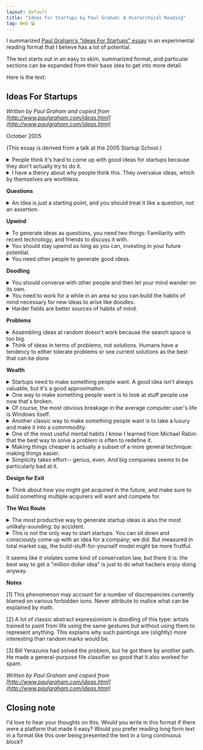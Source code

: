```yaml
---
layout: default
title: "Ideas For Startups by Paul Graham: A Hierarchical Reading"
tag: Web 💻
---
```


I summarized [Paul Graham's "Ideas For Startups" essay](http://www.paulgraham.com/ideas.html) in an experimental reading format that I believe has a lot of potential.

The text starts out in an easy to skim, summarized format, and particular sections can be expanded from their base idea to get into more detail.

Here is the text:

## Ideas For Startups

_Written by Paul Graham and copied from [http://www.paulgraham.com/ideas.html](http://www.paulgraham.com/ideas.html)_

October 2005

(This essay is derived from a talk at the 2005 Startup School.)

<details>
<summary>People think it's hard to come up with good ideas for startups because they don't actually try to do it.</summary>

<br>

The number one question people ask me is probably "How do you get good ideas for startups?".

I'd like to reply with another question: why do people think it's hard to come up with ideas for startups?

That might seem a stupid thing to ask. Why do they think it's hard? If people can't do it, then it is hard, at least for them. Right?

Well, maybe not. What people usually say is not that they can't think of ideas, but that they don't have any. That's not quite the same thing. It could be the reason they don't have any is that they haven't tried to generate them.

I think this is often the case. I think people believe that coming up with ideas for startups is very hard-- that it must be very hard-- and so they don't try do to it. They assume ideas are like miracles: they either pop into your head or they don't.

</details>

<details>
<summary>I have a theory about why people think this. They overvalue ideas, which by themselves are worthless.</summary>

<br>

They think creating a startup is just a matter of implementing some fabulous initial idea. And since a successful startup is worth millions of dollars, a good idea is therefore a million dollar idea.

If coming up with an idea for a startup equals coming up with a million dollar idea, then of course it's going to seem hard. Too hard to bother trying. Our instincts tell us something so valuable would not be just lying around for anyone to discover.

Actually, startup ideas are not million dollar ideas, and here's an experiment you can try to prove it: just try to sell one. Nothing evolves faster than markets. The fact that there's no market for startup ideas suggests there's no demand. Which means, in the narrow sense of the word, that startup ideas are worthless.

</details>

**Questions**

<details>
<summary>An idea is just a starting point, and you should treat it like a question, not an assertion.</summary>

<br>

The fact is, most startups end up nothing like the initial idea. It would be closer to the truth to say the main value of your initial idea is that, in the process of discovering it's broken, you'll come up with your real idea.

The initial idea is just a starting point-- not a blueprint, but a question. It might help if they were expressed that way. Instead of saying that your idea is to make a collaborative, web-based spreadsheet, say: could one make a collaborative, web-based spreadsheet? A few grammatical tweaks, and a woefully incomplete idea becomes a promising question to explore.

There's a real difference, because an assertion provokes objections in a way a question doesn't. If you say: I'm going to build a web-based spreadsheet, then critics-- the most dangerous of which are in your own head-- will immediately reply that you'd be competing with Microsoft, that you couldn't give people the kind of UI they expect, that users wouldn't want to have their data on your servers, and so on.

A question doesn't seem so challenging. It becomes: let's try making a web-based spreadsheet and see how far we get. And everyone knows that if you tried this you'd be able to make something useful. Maybe what you'd end up with wouldn't even be a spreadsheet. Maybe it would be some kind of new spreasheet-like collaboration tool that doesn't even have a name yet. You wouldn't have thought of something like that except by implementing your way toward it.

Treating a startup idea as a question changes what you're looking for. If an idea is a blueprint, it has to be right. But if it's a question, it can be wrong, so long as it's wrong in a way that leads to more ideas.

One valuable way for an idea to be wrong is to be only a partial solution. When someone's working on a problem that seems too big, I always ask: is there some way to bite off some subset of the problem, then gradually expand from there? That will generally work unless you get trapped on a local maximum, like 1980s-style AI, or C.

</details>

**Upwind**

<details>
<summary>To generate ideas as questions, you need two things: Familiarity with recent technology, and friends to discuss it with.</summary>

<br>

So far, we've reduced the problem from thinking of a million dollar idea to thinking of a mistaken question. That doesn't seem so hard, does it?

To generate such questions you need two things: to be familiar with promising new technologies, and to have the right kind of friends. New technologies are the ingredients startup ideas are made of, and conversations with friends are the kitchen they're cooked in.

Universities have both, and that's why so many startups grow out of them. They're filled with new technologies, because they're trying to produce research, and only things that are new count as research. And they're full of exactly the right kind of people to have ideas with: the other students, who will be not only smart but elastic-minded to a fault.

</details>

<details>
<summary>You should stay upwind as long as you can, investing in your future potential.</summary>

<br>

The opposite extreme would be a well-paying but boring job at a big company. Big companies are biased against new technologies, and the people you'd meet there would be wrong too.

In an essay I wrote for high school students, I said a good rule of thumb was to stay upwind-- to work on things that maximize your future options. The principle applies for adults too, though perhaps it has to be modified to: stay upwind for as long as you can, then cash in the potential energy you've accumulated when you need to pay for kids.

I don't think people consciously realize this, but one reason downwind jobs like churning out Java for a bank pay so well is precisely that they are downwind. The market price for that kind of work is higher because it gives you fewer options for the future. A job that lets you work on exciting new stuff will tend to pay less, because part of the compensation is in the form of the new skills you'll learn.

Grad school is the other end of the spectrum from a coding job at a big company: the pay's low but you spend most of your time working on new stuff. And of course, it's called "school," which makes that clear to everyone, though in fact all jobs are some percentage school.

The right environment for having startup ideas need not be a university per se. It just has to be a situation with a large percentage of school.

</details>

<details>
<summary>You need other people to generate good ideas.</summary>

<br>

It's obvious why you want exposure to new technology, but why do you need other people? Can't you just think of new ideas yourself? The empirical answer is: no. Even Einstein needed people to bounce ideas off. Ideas get developed in the process of explaining them to the right kind of person. You need that resistance, just as a carver needs the resistance of the wood.

This is one reason Y Combinator has a rule against investing in startups with only one founder. Practically every successful company has at least two. And because startup founders work under great pressure, it's critical they be friends.

I didn't realize it till I was writing this, but that may help explain why there are so few female startup founders. I read on the Internet (so it must be true) that only 1.7% of VC-backed startups are founded by women. The percentage of female hackers is small, but not that small. So why the discrepancy?

When you realize that successful startups tend to have multiple founders who were already friends, a possible explanation emerges. People's best friends are likely to be of the same sex, and if one group is a minority in some population, pairs of them will be a minority squared. [1]

</details>

**Doodling**

<details>
<summary>You should converse with other people and then let your mind wander on its own.</summary>

<br>

What these groups of co-founders do together is more complicated than just sitting down and trying to think of ideas. I suspect the most productive setup is a kind of together-alone-together sandwich. Together you talk about some hard problem, probably getting nowhere. Then, the next morning, one of you has an idea in the shower about how to solve it. He runs eagerly to to tell the others, and together they work out the kinks.

What happens in that shower? It seems to me that ideas just pop into my head. But can we say more than that?

Taking a shower is like a form of meditation. You're alert, but there's nothing to distract you. It's in a situation like this, where your mind is free to roam, that it bumps into new ideas.

What happens when your mind wanders? It may be like doodling. Most people have characteristic ways of doodling. This habit is unconscious, but not random: I found my doodles changed after I started studying painting. I started to make the kind of gestures I'd make if I were drawing from life. They were atoms of drawing, but arranged randomly. [2]

Perhaps letting your mind wander is like doodling with ideas. You have certain mental gestures you've learned in your work, and when you're not paying attention, you keep making these same gestures, but somewhat randomly. In effect, you call the same functions on random arguments. That's what a metaphor is: a function applied to an argument of the wrong type.

</details>

<details>
<summary>You need to work for a while in an area so you can build the habits of mind necessary for new ideas to arise like doodles.</summary>

<br>

Conveniently, as I was writing this, my mind wandered: would it be useful to have metaphors in a programming language? I don't know; I don't have time to think about this. But it's convenient because this is an example of what I mean by habits of mind. I spend a lot of time thinking about language design, and my habit of always asking "would x be useful in a programming language" just got invoked.

If new ideas arise like doodles, this would explain why you have to work at something for a while before you have any. It's not just that you can't judge ideas till you're an expert in a field. You won't even generate ideas, because you won't have any habits of mind to invoke.

Of course the habits of mind you invoke on some field don't have to be derived from working in that field. In fact, it's often better if they're not. You're not just looking for good ideas, but for good new ideas, and you have a better chance of generating those if you combine stuff from distant fields. As hackers, one of our habits of mind is to ask, could one open-source x? For example, what if you made an open-source operating system? A fine idea, but not very novel. Whereas if you ask, could you make an open-source play? you might be onto something.

</details>

<details>
<summary>Harder fields are better sources of habits of mind.</summary>

<br>

Are some kinds of work better sources of habits of mind than others? I suspect harder fields may be better sources, because to attack hard problems you need powerful solvents. I find math is a good source of metaphors-- good enough that it's worth studying just for that. Related fields are also good sources, especially when they're related in unexpected ways. Everyone knows computer science and electrical engineering are related, but precisely because everyone knows it, importing ideas from one to the other doesn't yield great profits. It's like importing something from Wisconsin to Michigan. Whereas (I claim) hacking and painting are also related, in the sense that hackers and painters are both makers, and this source of new ideas is practically virgin territory.

</details>

**Problems**

<details>
<summary>Assembling ideas at random doesn't work because the search space is too big.</summary>

<br>

In theory you could stick together ideas at random and see what you came up with. What if you built a peer-to-peer dating site? Would it be useful to have an automatic book? Could you turn theorems into a commodity? When you assemble ideas at random like this, they may not be just stupid, but semantically ill-formed. What would it even mean to make theorems a commodity? You got me. I didn't think of that idea, just its name.

You might come up with something useful this way, but I never have. It's like knowing a fabulous sculpture is hidden inside a block of marble, and all you have to do is remove the marble that isn't part of it. It's an encouraging thought, because it reminds you there is an answer, but it's not much use in practice because the search space is too big.

I find that to have good ideas I need to be working on some problem. You can't start with randomness. You have to start with a problem, then let your mind wander just far enough for new ideas to form.

</details>

<details>
<summary>Think of ideas in terms of problems, not solutions. Humans have a tendency to either tolerate problems or see current solutions as the best that can be done.</summary>

<br>

In a way, it's harder to see problems than their solutions. Most people prefer to remain in denial about problems. It's obvious why: problems are irritating. They're problems! Imagine if people in 1700 saw their lives the way we'd see them. It would have been unbearable. This denial is such a powerful force that, even when presented with possible solutions, people often prefer to believe they wouldn't work.

I saw this phenomenon when I worked on spam filters. In 2002, most people preferred to ignore spam, and most of those who didn't preferred to believe the heuristic filters then available were the best you could do.

I found spam intolerable, and I felt it had to be possible to recognize it statistically. And it turns out that was all you needed to solve the problem. The algorithm I used was ridiculously simple. Anyone who'd really tried to solve the problem would have found it. It was just that no one had really tried to solve the problem. [3]

Let me repeat that recipe: finding the problem intolerable and feeling it must be possible to solve it. Simple as it seems, that's the recipe for a lot of startup ideas.

</details>

**Wealth**

<details>
<summary>Startups need to make something people want. A good idea isn't always valuable, but it's a good approximation.</summary>

<br>

So far most of what I've said applies to ideas in general. What's special about startup ideas? Startup ideas are ideas for companies, and companies have to make money. And the way to make money is to make something people want.

Wealth is what people want. I don't mean that as some kind of philosophical statement; I mean it as a tautology.

So an idea for a startup is an idea for something people want. Wouldn't any good idea be something people want? Unfortunately not. I think new theorems are a fine thing to create, but there is no great demand for them. Whereas there appears to be great demand for celebrity gossip magazines. Wealth is defined democratically. Good ideas and valuable ideas are not quite the same thing; the difference is individual tastes.

But valuable ideas are very close to good ideas, especially in technology. I think they're so close that you can get away with working as if the goal were to discover good ideas, so long as, in the final stage, you stop and ask: will people actually pay for this? Only a few ideas are likely to make it that far and then get shot down; RPN calculators might be one example.

</details>

<details>
<summary>One way to make something people want is to look at stuff people use now that's broken.</summary>

<br>

Dating sites are a prime example. They have millions of users, so they must be promising something people want. And yet they work horribly. Just ask anyone who uses them. It's as if they used the worse-is-better approach but stopped after the first stage and handed the thing over to marketers.

</details>

<details>
<summary>Of course, the most obvious breakage in the average computer user's life is Windows itself.</summary>

<br>

But this is a special case: you can't defeat a monopoly by a frontal attack. Windows can and will be overthrown, but not by giving people a better desktop OS. The way to kill it is to redefine the problem as a superset of the current one. The problem is not, what operating system should people use on desktop computers? but how should people use applications? There are answers to that question that don't even involve desktop computers.

Everyone thinks Google is going to solve this problem, but it is a very subtle one, so subtle that a company as big as Google might well get it wrong. I think the odds are better than 50-50 that the Windows killer-- or more accurately, Windows transcender-- will come from some little startup.

</details>

<details>
<summary>Another classic way to make something people want is to take a luxury and make it into a commmodity.</summary>

<br>

People must want something if they pay a lot for it. And it is a very rare product that can't be made dramatically cheaper if you try.

This was Henry Ford's plan. He made cars, which had been a luxury item, into a commodity. But the idea is much older than Henry Ford. Water mills transformed mechanical power from a luxury into a commodity, and they were used in the Roman empire. Arguably pastoralism transformed a luxury into a commodity.

When you make something cheaper you can sell more of them. But if you make something dramatically cheaper you often get qualitative changes, because people start to use it in different ways. For example, once computers get so cheap that most people can have one of their own, you can use them as communication devices.

Often to make something dramatically cheaper you have to redefine the problem. The Model T didn't have all the features previous cars did. It only came in black, for example. But it solved the problem people cared most about, which was getting from place to place.

</details>

<details>
<summary>One of the most useful mental habits I know I learned from Michael Rabin: that the best way to solve a problem is often to redefine it.</summary>

<br>

A lot of people use this technique without being consciously aware of it, but Rabin was spectacularly explicit. You need a big prime number? Those are pretty expensive. How about if I give you a big number that only has a 10 to the minus 100 chance of not being prime? Would that do? Well, probably; I mean, that's probably smaller than the chance that I'm imagining all this anyway.

Redefining the problem is a particularly juicy heuristic when you have competitors, because it's so hard for rigid-minded people to follow. You can work in plain sight and they don't realize the danger. Don't worry about us. We're just working on search. Do one thing and do it well, that's our motto.

</details>

<details>
<summary>Making things cheaper is actually a subset of a more general technique: making things easier.</summary>

<br>

For a long time it was most of making things easier, but now that the things we build are so complicated, there's another rapidly growing subset: making things easier to use.

This is an area where there's great room for improvement. What you want to be able to say about technology is: it just works. How often do you say that now?

</details>

<details>
<summary>Simplicity takes effort-- genius, even. And big companies seems to be particularly bad at it.</summary>

<br>

The average programmer seems to produce UI designs that are almost willfully bad. I was trying to use the stove at my mother's house a couple weeks ago. It was a new one, and instead of physical knobs it had buttons and an LED display. I tried pressing some buttons I thought would cause it to get hot, and you know what it said? "Err." Not even "Error." "Err." You can't just say "Err" to the user of a stove. You should design the UI so that errors are impossible. And the boneheads who designed this stove even had an example of such a UI to work from: the old one. You turn one knob to set the temperature and another to set the timer. What was wrong with that? It just worked.

It seems that, for the average engineer, more options just means more rope to hang yourself. So if you want to start a startup, you can take almost any existing technology produced by a big company, and assume you could build something way easier to use.

</details>

**Design for Exit**

<details>
<summary>Think about how you might get acquired in the future, and make sure to build something multiple acquirers will want and compete for.</summary>

<br>

Success for a startup approximately equals getting bought. You need some kind of exit strategy, because you can't get the smartest people to work for you without giving them options likely to be worth something. Which means you either have to get bought or go public, and the number of startups that go public is very small.

If success probably means getting bought, should you make that a conscious goal? The old answer was no: you were supposed to pretend that you wanted to create a giant, public company, and act surprised when someone made you an offer. Really, you want to buy us? Well, I suppose we'd consider it, for the right price.

I think things are changing. If 98% of the time success means getting bought, why not be open about it? If 98% of the time you're doing product development on spec for some big company, why not think of that as your task? One advantage of this approach is that it gives you another source of ideas: look at big companies, think what they should be doing, and do it yourself. Even if they already know it, you'll probably be done faster.

Just be sure to make something multiple acquirers will want. Don't fix Windows, because the only potential acquirer is Microsoft, and when there's only one acquirer, they don't have to hurry. They can take their time and copy you instead of buying you. If you want to get market price, work on something where there's competition.

If an increasing number of startups are created to do product development on spec, it will be a natural counterweight to monopolies. Once some type of technology is captured by a monopoly, it will only evolve at big company rates instead of startup rates, whereas alternatives will evolve with especial speed. A free market interprets monopoly as damage and routes around it.

</details>

**The Woz Route**

<details>
<summary>The most productive way to generate startup ideas is also the most unlikely-sounding: by accident.</summary>

<br>

If you look at how famous startups got started, a lot of them weren't initially supposed to be startups. Lotus began with a program Mitch Kapor wrote for a friend. Apple got started because Steve Wozniak wanted to build microcomputers, and his employer, Hewlett-Packard, wouldn't let him do it at work. Yahoo began as David Filo's personal collection of links.

</details>

<details>
<summary>This is not the only way to start startups. You can sit down and consciously come up with an idea for a company; we did. But measured in total market cap, the build-stuff-for-yourself model might be more fruitful.</summary>

<br>

It certainly has to be the most fun way to come up with startup ideas. And since a startup ought to have multiple founders who were already friends before they decided to start a company, the rather surprising conclusion is that the best way to generate startup ideas is to do what hackers do for fun: cook up amusing hacks with your friends.

</details>

It seems like it violates some kind of conservation law, but there it is: the best way to get a "million dollar idea" is just to do what hackers enjoy doing anyway.

**Notes**

[1] This phenomenon may account for a number of discrepancies currently blamed on various forbidden isms. Never attribute to malice what can be explained by math.

[2] A lot of classic abstract expressionism is doodling of this type: artists trained to paint from life using the same gestures but without using them to represent anything. This explains why such paintings are (slightly) more interesting than random marks would be.

[3] Bill Yerazunis had solved the problem, but he got there by another path. He made a general-purpose file classifier so good that it also worked for spam.

_Written by Paul Graham and copied from [http://www.paulgraham.com/ideas.html](http://www.paulgraham.com/ideas.html)_

## Closing note

I'd love to hear your thoughts on this. Would you write in this format if there were a platform that made it easy? Would you prefer reading long form text in a format like this over being presented the text in a long continuous block?
